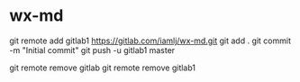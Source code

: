 # wx-md


git remote add gitlab1 https://gitlab.com/iamlj/wx-md.git
git add .
git commit -m "Initial commit"
git push -u gitlab1 master


git remote remove gitlab
git remote remove gitlab1

